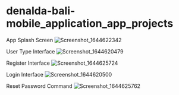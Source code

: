 # denalda-bali-mobile_application_app_projects
App Splash Screen
![Screenshot_1644622342](https://user-images.githubusercontent.com/86987951/153686811-16eeea0d-2a23-43da-8855-319df698d3f3.png)

User Type Interface 
![Screenshot_1644620479](https://user-images.githubusercontent.com/86987951/153687573-78f5e7d7-70ff-44e9-85f2-4d555cf5922d.png)

Register Interface
![Screenshot_1644625724](https://user-images.githubusercontent.com/86987951/153688153-2993ec36-bd06-4948-ba9e-63a6ea4537c2.png)

Login Interface
![Screenshot_1644620500](https://user-images.githubusercontent.com/86987951/153687688-01f9dd54-2c4a-49d1-a461-9b404276e514.png)

Reset Password Command
![Screenshot_1644625762](https://user-images.githubusercontent.com/86987951/153688238-9079b8cb-f14e-4f6a-9c7b-211b02bb4811.png)
